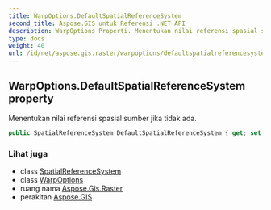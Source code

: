 ```yaml
---
title: WarpOptions.DefaultSpatialReferenceSystem
second_title: Aspose.GIS untuk Referensi .NET API
description: WarpOptions Properti. Menentukan nilai referensi spasial sumber jika tidak ada.
type: docs
weight: 40
url: /id/net/aspose.gis.raster/warpoptions/defaultspatialreferencesystem/
---
```

## WarpOptions.DefaultSpatialReferenceSystem property

Menentukan nilai referensi spasial sumber jika tidak ada.

```csharp
public SpatialReferenceSystem DefaultSpatialReferenceSystem { get; set; }
```

### Lihat juga

* class [SpatialReferenceSystem](../../../aspose.gis.spatialreferencing/spatialreferencesystem/)
* class [WarpOptions](../)
* ruang nama [Aspose.Gis.Raster](../../warpoptions/)
* perakitan [Aspose.GIS](../../../)


